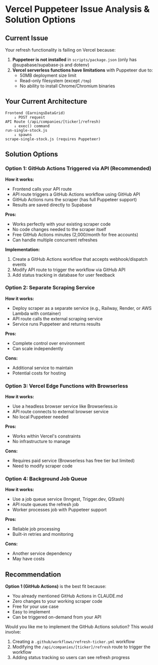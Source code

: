 # Vercel Puppeteer Issue Analysis & Solution Options

## Current Issue
Your refresh functionality is failing on Vercel because:
1. **Puppeteer is not installed** in `scripts/package.json` (only has @supabase/supabase-js and dotenv)
2. **Vercel serverless functions have limitations** with Puppeteer due to:
   - 50MB deployment size limit
   - Read-only filesystem (except `/tmp`)
   - No ability to install Chrome/Chromium binaries

## Your Current Architecture
```
Frontend (EarningsDataGrid) 
    ↓ POST request
API Route (/api/companies/[ticker]/refresh)
    ↓ exec() command
run-single-stock.js 
    ↓ spawns
scrape-single-stock.js (requires Puppeteer)
```

## Solution Options

### Option 1: GitHub Actions Triggered via API (Recommended)
**How it works:**
- Frontend calls your API route
- API route triggers a GitHub Actions workflow using GitHub API
- GitHub Actions runs the scraper (has full Puppeteer support)
- Results are saved directly to Supabase

**Pros:**
- Works perfectly with your existing scraper code
- No code changes needed to the scraper itself
- Free GitHub Actions minutes (2,000/month for free accounts)
- Can handle multiple concurrent refreshes

**Implementation:**
1. Create a GitHub Actions workflow that accepts webhook/dispatch events
2. Modify API route to trigger the workflow via GitHub API
3. Add status tracking in database for user feedback

### Option 2: Separate Scraping Service
**How it works:**
- Deploy scraper as a separate service (e.g., Railway, Render, or AWS Lambda with container)
- API route calls the external scraping service
- Service runs Puppeteer and returns results

**Pros:**
- Complete control over environment
- Can scale independently

**Cons:**
- Additional service to maintain
- Potential costs for hosting

### Option 3: Vercel Edge Functions with Browserless
**How it works:**
- Use a headless browser service like Browserless.io
- API route connects to external browser service
- No local Puppeteer needed

**Pros:**
- Works within Vercel's constraints
- No infrastructure to manage

**Cons:**
- Requires paid service (Browserless has free tier but limited)
- Need to modify scraper code

### Option 4: Background Job Queue
**How it works:**
- Use a job queue service (Inngest, Trigger.dev, QStash)
- API route queues the refresh job
- Worker processes job with Puppeteer support

**Pros:**
- Reliable job processing
- Built-in retries and monitoring

**Cons:**
- Another service dependency
- May have costs

## Recommendation
**Option 1 (GitHub Actions)** is the best fit because:
- You already mentioned GitHub Actions in CLAUDE.md
- Zero changes to your working scraper code
- Free for your use case
- Easy to implement
- Can be triggered on-demand from your API

Would you like me to implement the GitHub Actions solution? This would involve:
1. Creating a `.github/workflows/refresh-ticker.yml` workflow
2. Modifying the `/api/companies/[ticker]/refresh` route to trigger the workflow
3. Adding status tracking so users can see refresh progress